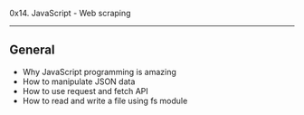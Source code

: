 0x14. JavaScript - Web scraping
__________________________________________
General
-------
 - Why JavaScript programming is amazing
 - How to manipulate JSON data
 - How to use request and fetch API
 - How to read and write a file using fs module
